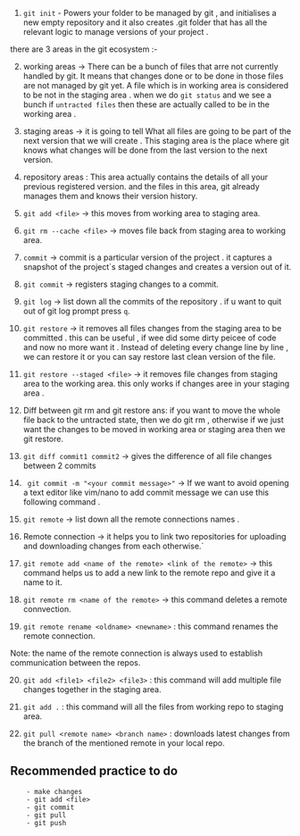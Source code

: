 1. `git init` - Powers your folder to be managed by git , and initialises a new empty repository and 
it also creates .git folder that has all the relevant logic to manage versions
of your project .

there are 3 areas in the git ecosystem :-

2. working areas -> There can be a bunch of files that arre not currently handled by git.
It means that changes done or to be done in those files are not managed by git yet. A file 
which is in working area is considered to be not in the staging area . when we do `git status`
and we see a bunch if `untracted files` then these are actually called to be in the working area .

3. staging areas -> it is going to tell 
What all files are going to be part of the next version that we will create . 
This staging area is the place where git knows what changes will be done from the last version to the next
version.

4. repository areas : This area actually contains the details of all your previous registered version.
and the files in this area, git already manages them and knows their version history.


5. `git add <file>` -> this moves from working area to staging area.

6. `git rm --cache <file>` -> moves file back from staging area to working area.

7. `commit` -> commit is a particular version of the project . it captures a snapshot of the project`s staged changes and creates a 
version out of it.

8. `git commit` -> registers staging changes to a commit.

9. `git log` -> list down all the commits of the repository . if u want to quit out of git log prompt press `q`.

10. `git restore` -> it removes all files changes from the staging area to be committed . this can be useful , if wee did some dirty peicee of code 
and now no more want it . Instead of deleting every change line by line , we can restore it or you can say restore last clean version of the file.

11. `git restore --staged <file>` -> it removes file changes from staging area to the working area. 
this only works if changes aree in your staging area .

12. Diff between git rm and git restore
ans: if you want to move the whole file back to the untracted state, then we do git rm , otherwise if we just want the changes to be moved
in working area or staging area then we git restore.

13. `git diff commit1 commit2` -> gives the difference of all file changes between 2 commits

14. ` git commit -m "<your commit message>"` -> If we want to avoid opening a text editor like vim/nano to add commit message we can use this 
following command .

15. `git remote` -> list down all the remote connections names .

16. Remote connection -> it helps you to link two repositories for uploading and downloading changes from each otherwise.`

17. `git remote add <name of the remote> <link of the remote>` -> this command helps us to add a new link to the remote repo and give it a name to it.

18. `git remote rm <name of the remote>` -> this command deletes a remote connvection.

19. `git remote rename <oldname> <newname>` : this command renames the remote connection.

Note: the name of the remote connection is always used to establish communication between the repos.

20. `git add <file1> <file2> <file3>` : this command will add multiple file changes together in the staging area.

21. `git add .` : this command will all the files from working repo to staging area.

22. `git pull <remote name> <branch name>` : downloads latest changes from the branch of the mentioned remote in your local repo.


## Recommended practice to do

        - make changes
        - git add <file>
        - git commit
        - git pull
        - git push
